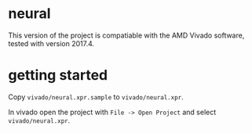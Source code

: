 # neural

This version of the project is compatiable with the AMD Vivado software, tested with version 2017.4.

# getting started

Copy `vivado/neural.xpr.sample` to `vivado/neural.xpr`.

In vivado open the project with `File -> Open Project` and select `vivado/neural.xpr`.
